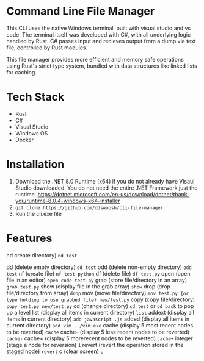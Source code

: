 # Command Line File Manager

This CLI uses the native Windows terminal, built with visual studio and vs code. The terminal itself was developed with C#, with all underlying logic handled by Rust. C# passes input and recieves output from a dump via text file, controlled by Rust modules. 

This file manager provides more efficient and memory safe operations using Rust's strict type system, bundled with data structures like linked lists for caching.


# Tech Stack
* Rust
* C#
* Visual Studio
* Windows OS
* Docker


# Installation
1. Download the .NET 8.0 Runtime (x64) if you do not already have Visaul Studio downloaded. You do not need the entire .NET Framework just the runtime.
https://dotnet.microsoft.com/en-us/download/dotnet/thank-you/runtime-8.0.4-windows-x64-installer
2. `git clone https://github.com/ddswoosh/cli-file-manager`
3. Run the cli.exe file

# Features
nd create directory) `nd test`

dd (delete empty directory) `dd test` 
odd (delete non-empty directory) `odd test` 
nf (create file) `nf test python` 
df (delete file) `df test.py` 
open (open file in an editor) `open code test.py` 
grab (store file/directory in an array) `grab test.py` 
show (display file in the grab array) `show` 
drop (drop file/directory from array) `drop` 
mov (move file/directory) `mov test.py {or type holding to use grabbed file} new/test.py` 
copy (copy file/directory) `copy test.py new/test.py` 
cd (change directory) `cd test` or `cd back` to pop up a level
list (display all items in current directory) `list`
addext (display all items in current directory) `add javascript .js`
added (display all items in current directory) `add vim ../vim.exe`
cache (display 5 most recent nodes to be reverted) `cache`
cache- (display 5 less recent nodes to be reverted) `cache-`
cache+ (display 5 morerecent nodes to be reverted) `cache+`
integer (stage a node for reversion) `1`
revert (revert the operation stored in the staged node) `revert`
c (clear screen) `c`
